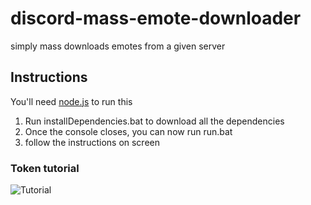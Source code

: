# discord-mass-emote-downloader
simply mass downloads emotes from a given server
## Instructions
You'll need [node.js](https://nodejs.org/en/) to run this
1. Run installDependencies.bat to download all the dependencies
2. Once the console closes, you can now run run.bat
3. follow the instructions on screen
### Token tutorial
![Tutorial](https://i.gangweed.net/QgsmCM)